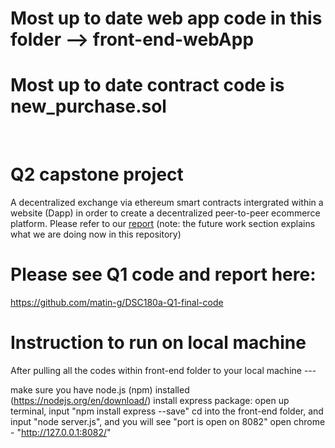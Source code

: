 # Most up to date web app code in this folder --> front-end-webApp
# Most up to date contract code is new_purchase.sol

<br>

# Q2 capstone project 
A decentralized exchange via ethereum smart contracts intergrated within a website (Dapp) in order to create a decentralized peer-to-peer ecommerce platform. Please refer to our [report](https://github.com/matin-g/DSC180a-Q1-final-code/blob/main/report.pdf) (note: the future work section explains what we are doing now in this repository)

# Please see Q1 code and report here: 
https://github.com/matin-g/DSC180a-Q1-final-code


# Instruction to run on local machine
After pulling all the codes within front-end folder to your local machine ---

make sure you have node.js (npm) installed (https://nodejs.org/en/download/)
install express package: open up terminal, input "npm install express --save"
cd into the front-end folder, and input "node server.js", and you will see "port is open on 8082"
open chrome - "http://127.0.0.1:8082/"
